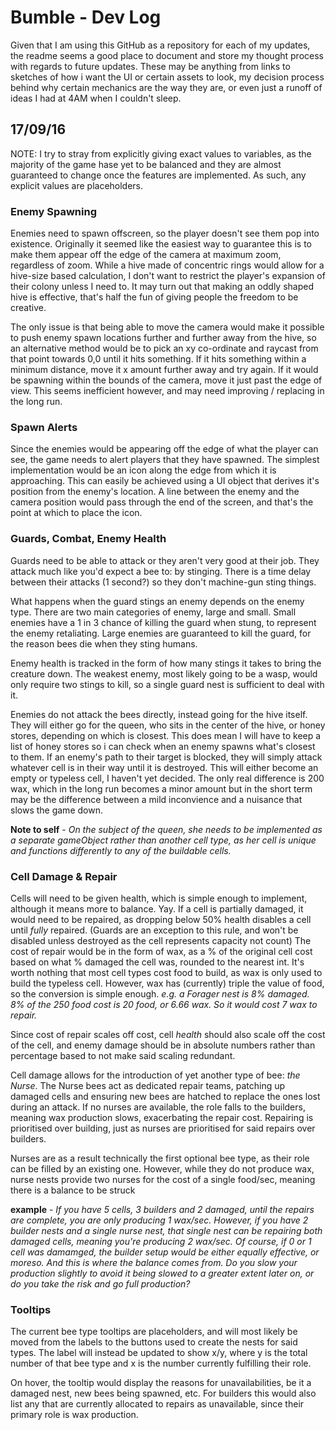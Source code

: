# Bumble - Dev Log

Given that I am using this GitHub as a repository for each of my updates, the readme seems a good place to document and store my thought process with regards to future updates. These may be anything from links to sketches of how i want the UI or certain assets to look, my decision process behind why certain mechanics are the way they are, or even just a runoff of ideas I had at 4AM when I couldn't sleep. 

## 17/09/16

NOTE: I try to stray from explicitly giving exact values to variables, as the majority of the game hase yet to be balanced and they are almost guaranteed to change once the features are implemented. As such, any explicit values are placeholders.

### Enemy Spawning
Enemies need to spawn offscreen, so the player doesn't see them pop into existence. Originally it seemed like the easiest way to guarantee this is to make them appear off the edge of the camera at maximum zoom, regardless of zoom. While a hive made of concentric rings would allow for a hive-size based calculation, I don't want to restrict the player's expansion of their colony unless I need to. It may turn out that making an oddly shaped hive is effective, that's half the fun of giving people the freedom to be creative.

The only issue is that being able to move the camera would make it possible to push enemy spawn locations further and further away from the hive, so an alternative method would be to pick an xy co-ordinate and raycast from that point towards 0,0 until it hits something. If it hits something within a minimum distance, move it x amount further away and try again. If it would be spawning within the bounds of the camera, move it just past the edge of view. This seems inefficient however, and may need improving / replacing in the long run.

### Spawn Alerts

Since the enemies would be appearing off the edge of what the player can see, the game needs to alert players that they have spawned. The simplest implementation would be an icon along the edge from which it is approaching. This can easily be achieved using a UI object that derives it's position from the enemy's location. A line between the enemy and the camera position would pass through the end of the screen, and that's the point at which to place the icon.

### Guards, Combat, Enemy Health

Guards need to be able to attack or they aren't very good at their job. They attack much like you'd expect a bee to: by stinging. There is a time delay between their attacks (1 second?) so they don't machine-gun sting things.

What happens when the guard stings an enemy depends on the enemy type. There are two main categories of enemy, large and small. Small enemies have a 1 in 3 chance of killing the guard when stung, to represent the enemy retaliating. Large enemies are guaranteed to kill the guard, for the reason bees die when they sting humans.

Enemy health is tracked in the form of how many stings it takes to bring the creature down. The weakest enemy, most likely going to be a wasp, would only require two stings to kill, so a single guard nest is sufficient to deal with it.

Enemies do not attack the bees directly, instead going for the hive itself. They will either go for the queen, who sits in the center of the hive, or honey stores, depending on which is closest. This does mean I will have to keep a list of honey stores so i can check when an enemy spawns what's closest to them. If an enemy's path to their target is blocked, they will simply attack whatever cell is in their way until it is destroyed. This will either become an empty or typeless cell, I haven't yet decided. The only real difference is 200 wax, which in the long run becomes a minor amount but in the short term may be the difference between a mild inconvience and a nuisance that slows the game down.

  **Note to self** - *On the subject of the queen, she needs to be implemented as a separate gameObject rather than another cell type, as her cell is unique and functions differently to any of the buildable cells.*
  
### Cell Damage & Repair
Cells will need to be given health, which is simple enough to implement, although it means more to balance. Yay. If a cell is partially damaged, it would need to be repaired, as dropping below 50% health disables a cell until *fully* repaired. (Guards are an exception to this rule, and won't be disabled unless destroyed as the cell represents capacity not count) The cost of repair would be in the form of wax, as a % of the original cell cost based on what % damaged the cell was, rounded to the nearest int. It's worth nothing that most cell types cost food to build, as wax is only used to build the typeless cell. However, wax has (currently) triple the value of food, so the conversion is simple enough. *e.g. a Forager nest is 8% damaged. 8% of the 250 food cost is 20 food, or 6.66 wax. So it would cost 7 wax to repair.*
  
Since cost of repair scales off cost, cell *health* should also scale off the cost of the cell, and enemy damage should be in absolute numbers rather than percentage based to not make said scaling redundant.

Cell damage allows for the introduction of yet another type of bee: *the Nurse*. The Nurse bees act as dedicated repair teams, patching up damaged cells and ensuring new bees are hatched to replace the ones lost during an attack. If no nurses are available, the role falls to the builders, meaning wax production slows, exacerbating the repair cost. Repairing is prioritised over building, just as nurses are prioritised for said repairs over builders.
  
Nurses are as a result technically the first optional bee type, as their role can be filled by an existing one. However, while they do not produce wax, nurse nests provide two nurses for the cost of a single food/sec, meaning there is a balance to be struck

**example** - *If you have 5 cells, 3 builders and 2 damaged, until the repairs are complete, you are only producing 1 wax/sec. However, if you have 2 builder nests and a single nurse nest, that single nest can be repairing both damaged cells, meaning you're producing 2 wax/sec. Of course, if 0 or 1 cell was damamged, the builder setup would be either equally effective, or moreso. And this is where the balance comes from. Do you slow your production slightly to avoid it being slowed to a greater extent later on, or do you take the risk and go full production?*

### Tooltips

The current bee type tooltips are placeholders, and will most likely be moved from the labels to the buttons used to create the nests for said types. The label will instead be updated to show x/y, where y is the total number of that bee type and x is the number currently fulfilling their role.

On hover, the tooltip would display the reasons for unavailabilities, be it a damaged nest, new bees being spawned, etc. For builders this would also list any that are currently allocated to repairs as unavailable, since their primary role is wax production.

